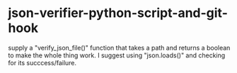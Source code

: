 # json-verifier-python-script-and-git-hook

supply a "verify_json_file()" function that takes a path and returns a boolean to make the whole thing work. I suggest using "json.loads()" and checking for its succcess/failure.
